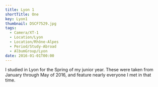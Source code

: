 ```yaml
---
title: Lyon 1
shortTitle: One
key: Lyon1
thumbnail: DSCF7529.jpg
tags:
  - Camera/XT-1
  - Location/Lyon
  - Location/Rhône-Alpes
  - Period/Study-Abroad
  - AlbumGroup/Lyon
date: 2016-01-01T00:00
---
```

I studied in Lyon for the Spring of my junior year. These were taken from January through May of 2016, and feature nearly everyone I met in that time.
